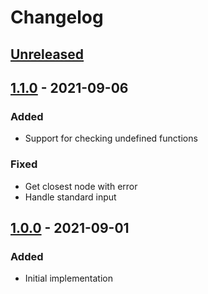 # Changelog

## [Unreleased][]

## [1.1.0][] - 2021-09-06

### Added

-   Support for checking undefined functions

### Fixed

-   Get closest node with error
-   Handle standard input

## [1.0.0][] - 2021-09-01

### Added

-   Initial implementation

[unreleased]:
	https://github.com/niksy/stylelint-sass-render-errors/compare/v1.0.0...HEAD
[1.0.0]: https://github.com/niksy/stylelint-sass-render-errors/tree/v1.0.0
[unreleased]:
	https://github.com/niksy/stylelint-sass-render-errors/compare/v1.1.0...HEAD
[1.1.0]: https://github.com/niksy/stylelint-sass-render-errors/tree/v1.1.0
